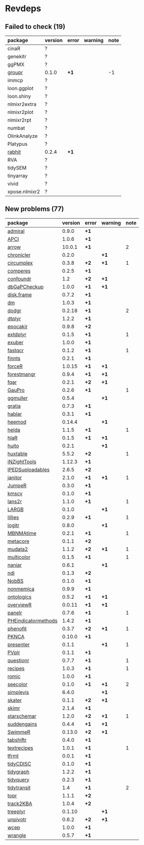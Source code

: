 # Revdeps

## Failed to check (19)

|package       |version |error  |warning |note |
|:-------------|:-------|:------|:-------|:----|
|cinaR         |?       |       |        |     |
|genekitr      |?       |       |        |     |
|ggPMX         |?       |       |        |     |
|[groupr](failures.md#groupr)|0.1.0   |__+1__ |        |-1   |
|immcp         |?       |       |        |     |
|loon.ggplot   |?       |       |        |     |
|loon.shiny    |?       |       |        |     |
|nlmixr2extra  |?       |       |        |     |
|nlmixr2plot   |?       |       |        |     |
|nlmixr2rpt    |?       |       |        |     |
|numbat        |?       |       |        |     |
|OlinkAnalyze  |?       |       |        |     |
|Platypus      |?       |       |        |     |
|[rabhit](failures.md#rabhit)|0.2.4   |__+1__ |        |     |
|RVA           |?       |       |        |     |
|tidySEM       |?       |       |        |     |
|tinyarray     |?       |       |        |     |
|vivid         |?       |       |        |     |
|xpose.nlmixr2 |?       |       |        |     |

## New problems (77)

|package             |version |error  |warning |note |
|:-------------------|:-------|:------|:-------|:----|
|[admiral](problems.md#admiral)|0.9.0   |__+1__ |        |     |
|[APCI](problems.md#apci)|1.0.6   |__+1__ |        |     |
|[arrow](problems.md#arrow)|10.0.1  |__+1__ |        |2    |
|[chronicler](problems.md#chronicler)|0.2.0   |       |__+1__  |     |
|[circumplex](problems.md#circumplex)|0.3.8   |__+2__ |__+1__  |1    |
|[comperes](problems.md#comperes)|0.2.5   |__+1__ |        |     |
|[confoundr](problems.md#confoundr)|1.2     |__+2__ |__+1__  |     |
|[dbGaPCheckup](problems.md#dbgapcheckup)|1.0.0   |__+1__ |__+1__  |     |
|[disk.frame](problems.md#diskframe)|0.7.2   |__+1__ |        |     |
|[dm](problems.md#dm)|1.0.3   |__+1__ |        |     |
|[dodgr](problems.md#dodgr)|0.2.18  |__+1__ |        |2    |
|[dtplyr](problems.md#dtplyr)|1.2.2   |__+1__ |        |     |
|[epocakir](problems.md#epocakir)|0.9.8   |__+2__ |        |     |
|[extdplyr](problems.md#extdplyr)|0.1.5   |__+1__ |        |1    |
|[exuber](problems.md#exuber)|1.0.0   |__+1__ |        |     |
|[fastqcr](problems.md#fastqcr)|0.1.2   |__+1__ |        |1    |
|[finnts](problems.md#finnts)|0.2.1   |__+1__ |        |     |
|[forceR](problems.md#forcer)|1.0.15  |__+1__ |__+1__  |     |
|[forestmangr](problems.md#forestmangr)|0.9.4   |__+1__ |__+1__  |     |
|[fqar](problems.md#fqar)|0.2.1   |__+2__ |__+1__  |     |
|[GauPro](problems.md#gaupro)|0.2.6   |__+1__ |        |1    |
|[ggmuller](problems.md#ggmuller)|0.5.4   |       |__+1__  |     |
|[gratia](problems.md#gratia)|0.7.3   |__+1__ |        |     |
|[hablar](problems.md#hablar)|0.3.1   |__+1__ |        |     |
|[heemod](problems.md#heemod)|0.14.4  |       |__+1__  |     |
|[helda](problems.md#helda)|1.1.5   |__+1__ |        |1    |
|[hlaR](problems.md#hlar)|0.1.5   |__+1__ |__+1__  |     |
|[huito](problems.md#huito)|0.2.1   |       |__+1__  |     |
|[huxtable](problems.md#huxtable)|5.5.2   |__+2__ |        |1    |
|[iNZightTools](problems.md#inzighttools)|1.12.3  |__+1__ |        |     |
|[IPEDSuploadables](problems.md#ipedsuploadables)|2.6.5   |__+2__ |        |     |
|[janitor](problems.md#janitor)|2.1.0   |__+1__ |__+1__  |1    |
|[JumpeR](problems.md#jumper)|0.3.0   |__+1__ |        |     |
|[kmscv](problems.md#kmscv)|0.1.0   |__+1__ |        |     |
|[lans2r](problems.md#lans2r)|1.1.0   |__+1__ |        |1    |
|[LARGB](problems.md#largb)|0.1.0   |       |__+1__  |     |
|[lillies](problems.md#lillies)|0.2.9   |__+1__ |        |1    |
|[logitr](problems.md#logitr)|0.8.0   |       |__+1__  |     |
|[MBNMAtime](problems.md#mbnmatime)|0.2.1   |__+1__ |        |1    |
|[metacore](problems.md#metacore)|0.1.1   |__+2__ |        |     |
|[mudata2](problems.md#mudata2)|1.1.2   |__+2__ |__+1__  |1    |
|[multicolor](problems.md#multicolor)|0.1.5   |__+1__ |        |1    |
|[naniar](problems.md#naniar)|0.6.1   |       |__+1__  |     |
|[ndi](problems.md#ndi)|0.1.3   |__+2__ |        |     |
|[NobBS](problems.md#nobbs)|0.1.0   |__+1__ |        |     |
|[nonmemica](problems.md#nonmemica)|0.9.9   |__+1__ |        |     |
|[ontologics](problems.md#ontologics)|0.5.2   |__+1__ |__+1__  |     |
|[overviewR](problems.md#overviewr)|0.0.11  |__+1__ |__+1__  |     |
|[panelr](problems.md#panelr)|0.7.6   |__+1__ |        |1    |
|[PHEindicatormethods](problems.md#pheindicatormethods)|1.4.2   |__+1__ |        |     |
|[phenofit](problems.md#phenofit)|0.3.7   |__+2__ |__+1__  |1    |
|[PKNCA](problems.md#pknca)|0.10.0  |__+1__ |        |     |
|[presenter](problems.md#presenter)|0.1.1   |       |__+1__  |1    |
|[PVplr](problems.md#pvplr)|0.1.1   |__+1__ |        |     |
|[questionr](problems.md#questionr)|0.7.7   |__+1__ |        |1    |
|[recipes](problems.md#recipes)|1.0.3   |__+1__ |        |1    |
|[romic](problems.md#romic)|1.0.0   |__+1__ |        |     |
|[seecolor](problems.md#seecolor)|0.1.0   |__+1__ |__+1__  |2    |
|[simplevis](problems.md#simplevis)|6.4.0   |       |__+1__  |     |
|[skater](problems.md#skater)|0.1.1   |__+2__ |__+1__  |     |
|[skimr](problems.md#skimr)|2.1.4   |__+1__ |        |     |
|[starschemar](problems.md#starschemar)|1.2.0   |__+2__ |__+1__  |1    |
|[suddengains](problems.md#suddengains)|0.4.4   |__+1__ |__+1__  |     |
|[SwimmeR](problems.md#swimmer)|0.13.0  |__+2__ |__+1__  |     |
|[tabshiftr](problems.md#tabshiftr)|0.4.0   |__+1__ |        |     |
|[textrecipes](problems.md#textrecipes)|1.0.1   |__+1__ |        |1    |
|[tfrmt](problems.md#tfrmt)|0.0.1   |__+1__ |        |     |
|[tidyCDISC](problems.md#tidycdisc)|0.1.0   |__+1__ |        |     |
|[tidygraph](problems.md#tidygraph)|1.2.2   |__+1__ |        |     |
|[tidyquery](problems.md#tidyquery)|0.2.3   |__+1__ |        |     |
|[tidytransit](problems.md#tidytransit)|1.4     |__+1__ |        |2    |
|[topr](problems.md#topr)|1.1.1   |__+2__ |        |     |
|[track2KBA](problems.md#track2kba)|1.0.4   |__+2__ |        |     |
|[treeplyr](problems.md#treeplyr)|0.1.10  |       |__+1__  |     |
|[unpivotr](problems.md#unpivotr)|0.6.2   |__+2__ |__+1__  |     |
|[wcep](problems.md#wcep)|1.0.0   |__+1__ |        |     |
|[wrangle](problems.md#wrangle)|0.5.7   |__+1__ |        |     |

